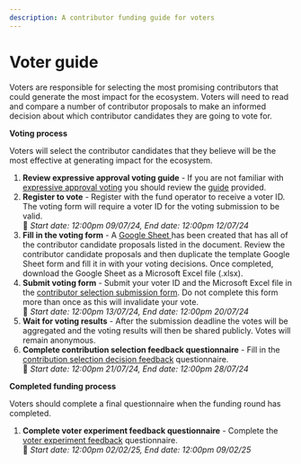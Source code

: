 ```yaml
---
description: A contributor funding guide for voters
---
```


# Voter guide

Voters are responsible for selecting the most promising contributors that could generate the most impact for the ecosystem. Voters will need to read and compare a number of contributor proposals to make an informed decision about which contributor candidates they are going to vote for.



**Voting process**

Voters will select the contributor candidates that they believe will be the most effective at generating impact for the ecosystem.

1. **Review expressive approval voting guide** - If you are not familiar with [expressive approval voting](expressive-approval-voting-guide.md) you should review the [guide](expressive-approval-voting-guide.md) provided.
2. **Register to vote** - Register with the fund operator to receive a voter ID. The voting form will require a voter ID for the voting submission to be valid.\
   &#x20;    :date: _Start date: 12:00pm 09/07/24, End date: 12:00pm 12/07/24_
3. **Fill in the voting form** - A [Google Sheet ](https://docs.google.com/spreadsheets/d/1\_zcD70njyQFBaA6qXIIfudS1hEhlMo3zZ5035py3Nwg)has been created that has all of the contributor candidate proposals listed in the document. Review the contributor candidate proposals and then duplicate the template Google Sheet form and fill it in with your voting decisions. Once completed, download the Google Sheet as a Microsoft Excel file (.xlsx).
4. **Submit voting form** - Submit your voter ID and the Microsoft Excel file in the [contributor selection submission form](https://docs.google.com/forms/d/e/1FAIpQLScX0G8ks6V\_lm0\_EY9MBF5ayIs6HKidqc0if4gsZXrKz-hCuQ/viewform). Do not complete this form more than once as this will invalidate your vote.\
   &#x20;    :date: _Start date: 12:00pm 13/07/24, End date: 12:00pm 20/07/24_
5. **Wait for voting results** - After the submission deadline the votes will be aggregated and the voting results will then be shared publicly. Votes will remain anonymous.
6. **Complete contribution selection feedback questionnaire** - Fill in the [contribution selection decision feedback](https://forms.gle/sdsrT7C7aZbL3AXV8) questionnaire.\
   &#x20;    :date: _Start date: 12:00pm 21/07/24, End date: 12:00pm 28/07/24_



**Completed funding process**

Voters should complete a final questionnaire when the funding round has completed.

1. **Complete voter experiment feedback questionnaire** - Complete the [voter experiment feedback](https://forms.gle/ttvCVPj54vCMV8cQ8) questionnaire.\
   &#x20;    :date: _Start date: 12:00pm 02/02/25, End date: 12:00pm 09/02/25_
